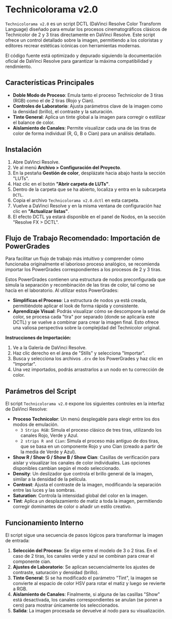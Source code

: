 # Technicolorama v2.0

`Technicolorama v2.0` es un script DCTL (DaVinci Resolve Color Transform Language) diseñado para emular los procesos cinematográficos clásicos de Technicolor de 2 y 3 tiras directamente en DaVinci Resolve. Este script ofrece un control detallado sobre la imagen, permitiendo a los coloristas y editores recrear estéticas icónicas con herramientas modernas.

El código fuente está optimizado y depurado siguiendo la documentación oficial de DaVinci Resolve para garantizar la máxima compatibilidad y rendimiento.

## Características Principales

* **Doble Modo de Proceso**: Emula tanto el proceso Technicolor de 3 tiras (RGB) como el de 2 tiras (Rojo y Cian).
* **Controles de Laboratorio**: Ajusta parámetros clave de la imagen como la densidad (brillo), el contraste y la saturación.
* **Tinte General**: Aplica un tinte global a la imagen para corregir o estilizar el balance de color.
* **Aislamiento de Canales**: Permite visualizar cada una de las tiras de color de forma individual (R, G, B o Cian) para un análisis detallado.

## Instalación

1.  Abre DaVinci Resolve.
2.  Ve al menú **Archivo > Configuración del Proyecto**.
3.  En la pestaña **Gestión de color**, desplázate hacia abajo hasta la sección "LUTs".
4.  Haz clic en el botón **"Abrir carpeta de LUTs"**.
5.  Dentro de la carpeta que se ha abierto, localiza y entra en la subcarpeta `DCTL`.
6.  Copia el archivo `Technicolorama v2.0.dctl` en esta carpeta.
7.  Vuelve a DaVinci Resolve y en la misma ventana de configuración haz clic en **"Actualizar listas"**.
8.  El efecto DCTL ya estará disponible en el panel de Nodos, en la sección "Resolve FX > DCTL".

## Flujo de Trabajo Recomendado: Importación de PowerGrades

Para facilitar un flujo de trabajo más intuitivo y comprender cómo funcionaba originalmente el laborioso proceso analógico, se recomienda importar los PowerGrades correspondientes a los procesos de 2 y 3 tiras.

Estos PowerGrades contienen una estructura de nodos preconfigurada que simula la separación y recombinación de las tiras de color, tal como se hacía en el laboratorio. Al utilizar estos PowerGrades:

* **Simplificas el Proceso**: La estructura de nodos ya está creada, permitiéndote aplicar el look de forma rápida y consistente.
* **Aprendizaje Visual**: Podrás visualizar cómo se descompone la señal de color, se procesa cada "tira" por separado (donde se aplicaría este DCTL) y se vuelve a combinar para crear la imagen final. Esto ofrece una valiosa perspectiva sobre la complejidad del Technicolor original.

**Instrucciones de Importación:**
1.  Ve a la Galería de DaVinci Resolve.
2.  Haz clic derecho en el área de "Stills" y selecciona "Importar".
3.  Busca y selecciona los archivos `.drx` de los PowerGrades y haz clic en "Importar".
4.  Una vez importados, podrás arrastrarlos a un nodo en tu corrección de color.

## Parámetros del Script

El script `Technicolorama v2.0` expone los siguientes controles en la interfaz de DaVinci Resolve:

* **Proceso Technicolor**: Un menú desplegable para elegir entre los dos modos de emulación.
    * `3 Strips RGB`: Simula el proceso clásico de tres tiras, utilizando los canales Rojo, Verde y Azul.
    * `2 strips R and Cian`: Simula el proceso más antiguo de dos tiras, que se basa en un componente Rojo y uno Cian (creado a partir de la media de Verde y Azul).
* **Show R / Show G / Show B / Show Cian**: Casillas de verificación para aislar y visualizar los canales de color individuales. Las opciones disponibles cambian según el modo seleccionado.
* **Density**: Un deslizador que controla el brillo general de la imagen, similar a la densidad de la película.
* **Contrast**: Ajusta el contraste de la imagen, modificando la separación entre las luces y las sombras.
* **Saturation**: Controla la intensidad global del color en la imagen.
* **Tint**: Aplica un desplazamiento de matiz a toda la imagen, permitiendo corregir dominantes de color o añadir un estilo creativo.

## Funcionamiento Interno

El script sigue una secuencia de pasos lógicos para transformar la imagen de entrada:

1.  **Selección del Proceso**: Se elige entre el modelo de 3 o 2 tiras. En el caso de 2 tiras, los canales verde y azul se combinan para crear el componente cian.
2.  **Ajustes de Laboratorio**: Se aplican secuencialmente los ajustes de contraste, saturación y densidad (brillo).
3.  **Tinte General**: Si se ha modificado el parámetro "Tint", la imagen se convierte al espacio de color HSV para rotar el matiz y luego se revierte a RGB.
4.  **Aislamiento de Canales**: Finalmente, si alguna de las casillas "Show" está desactivada, los canales correspondientes se anulan (se ponen a cero) para mostrar únicamente los seleccionados.
5.  **Salida**: La imagen procesada se devuelve al nodo para su visualización.

